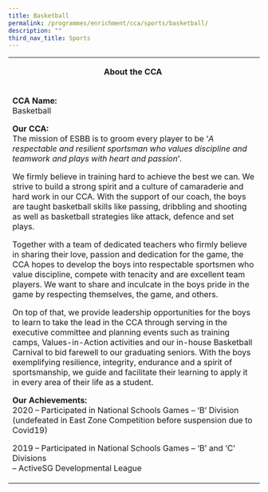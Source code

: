 ```yaml
---
title: Basketball
permalink: /programmes/enrichment/cca/sports/basketball/
description: ""
third_nav_title: Sports
---
```

<table>
<tbody>
<tr>
<td width="590">
<p style="text-align: center;"><strong>About the CCA&nbsp;</strong></p>
</td>
</tr>
<tr>
<td width="590">
<p><strong>CCA Name: <br /></strong>Basketball</p>
<p><strong>Our CCA:<br /></strong>The mission of ESBB is to groom every player to be &lsquo;<em>A respectable and resilient sportsman who values discipline and teamwork and plays with heart and passion</em>&rsquo;.</p>
<p>We firmly believe in training hard to achieve the best we can. We strive to build a strong spirit and a culture of camaraderie and hard work in our CCA. With the support of our coach, the boys are taught basketball skills like passing, dribbling and shooting as well as basketball strategies like attack, defence and set plays.</p>
<p>Together with a team of dedicated teachers who firmly believe in sharing their love, passion and dedication for the game, the CCA hopes to develop the boys into respectable sportsmen who value discipline, compete with tenacity and are excellent team players. We want to share and inculcate in the boys pride in the game by respecting themselves, the game, and others.</p>
<p>On top of that, we provide leadership opportunities for the boys to learn to take the lead in the CCA through serving in the executive committee and planning events such as training camps, Values-in-Action activities and our in-house Basketball Carnival to bid farewell to our graduating seniors. With the boys exemplifying resilience, integrity, endurance and a spirit of sportsmanship, we guide and facilitate their learning to apply it in every area of their life as a student.</p>
<p><strong>Our Achievements:<br /></strong>2020 &ndash; Participated in National Schools Games &ndash; &lsquo;B&rsquo; Division (undefeated in East Zone Competition before suspension due to Covid19)</p>
<p>2019 &ndash; Participated in National Schools Games &ndash; &lsquo;B&rsquo; and &lsquo;C&rsquo; Divisions&nbsp;<br />&ndash;&nbsp;ActiveSG Developmental League</p>
</td>
</tr>
</tbody>
</table>